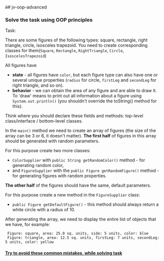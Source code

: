 й# jv-oop-advanced

### Solve the task using OOP principles

Task:

There are some figures of the following types: square, rectangle, right triangle, circle, isosceles trapezoid.
You need to create corresponding classes for them(`Square`, `Rectangle`, `RightTriangle`, `Circle`, `IsoscelesTrapezoid`)

All figures have 
- **state** - all figures have `color`, but each figure type can also have one or several unique properties (`radius` for circle, `firstLeg` and `secondLeg` for right triangle, and so on).
- **behavior** - we can obtain the area of any figure and are able to draw it. To 'draw' means to print out all information about a figure using `System.out.println()` (you shouldn't override the toString() method for this). 
   
Think where you should declare these fields and methods: top-level class/interface / bottom-level classes.  

In the `main()` method we need to create an array of figures (the size of the array can be 3 or 6, it doesn't matter).
**The first half** of figures in this array should be generated with random parameters. 

For this purpose create two more classes:
- `ColorSupplier` with `public String getRandomColor()` method - for generating random color, 
- and `FigureSupplier` with the `public Figure getRandomFigure()` method - for generating figures with random properties.

**The other half** of the figures should have the same, default parameters. 

For this purpose create a new method in the `FigureSupplier` class:
- `public Figure getDefaultFigure()` - this method should always return a white circle with a radius of 10.

After generating the array, we need to display the entire list of objects that we have, for example:

```
 Figure: square, area: 25.0 sq. units, side: 5 units, color: blue
 Figure: triangle, area: 12.5 sq. units, firstLeg: 7 units, secondLeg: 5 units, color: yellow
```

#### [Try to avoid these common mistakes, while solving task](./checklist.md)
